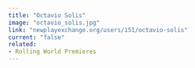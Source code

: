 ```yaml
---
title: "Octavio Solis"
image: "octavio_solis.jpg"
link: "newplayexchange.org/users/151/octavio-solis"
current: "false"
related:
- Rolling World Premieres
---
```

